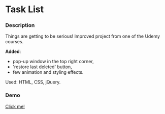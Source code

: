 # Task List

### Description

Things are getting to be serious!
Improved project from one of the Udemy courses.

**Added**:
* pop-up window in the top right corner,
* 'restore last deleted' button,
* few animation and styling effects.

Used: HTML, CSS, jQuery.

### Demo

[Click me!](https://fabijanski.github.io/taskList)
